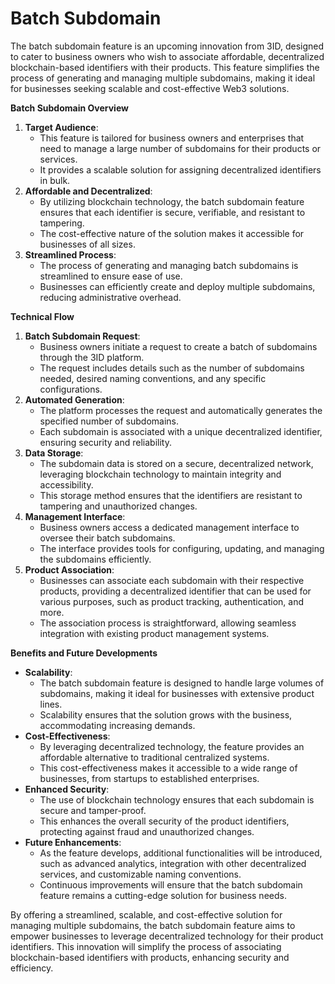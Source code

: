 # Batch Subdomain

The batch subdomain feature is an upcoming innovation from 3ID, designed to cater to business owners who wish to associate affordable, decentralized blockchain-based identifiers with their products. This feature simplifies the process of generating and managing multiple subdomains, making it ideal for businesses seeking scalable and cost-effective Web3 solutions.

**Batch Subdomain Overview**

1. **Target Audience**:
   * This feature is tailored for business owners and enterprises that need to manage a large number of subdomains for their products or services.
   * It provides a scalable solution for assigning decentralized identifiers in bulk.
2. **Affordable and Decentralized**:
   * By utilizing blockchain technology, the batch subdomain feature ensures that each identifier is secure, verifiable, and resistant to tampering.
   * The cost-effective nature of the solution makes it accessible for businesses of all sizes.
3. **Streamlined Process**:
   * The process of generating and managing batch subdomains is streamlined to ensure ease of use.
   * Businesses can efficiently create and deploy multiple subdomains, reducing administrative overhead.

**Technical Flow**

1. **Batch Subdomain Request**:
   * Business owners initiate a request to create a batch of subdomains through the 3ID platform.
   * The request includes details such as the number of subdomains needed, desired naming conventions, and any specific configurations.
2. **Automated Generation**:
   * The platform processes the request and automatically generates the specified number of subdomains.
   * Each subdomain is associated with a unique decentralized identifier, ensuring security and reliability.
3. **Data Storage**:
   * The subdomain data is stored on a secure, decentralized network, leveraging blockchain technology to maintain integrity and accessibility.
   * This storage method ensures that the identifiers are resistant to tampering and unauthorized changes.
4. **Management Interface**:
   * Business owners access a dedicated management interface to oversee their batch subdomains.
   * The interface provides tools for configuring, updating, and managing the subdomains efficiently.
5. **Product Association**:
   * Businesses can associate each subdomain with their respective products, providing a decentralized identifier that can be used for various purposes, such as product tracking, authentication, and more.
   * The association process is straightforward, allowing seamless integration with existing product management systems.

**Benefits and Future Developments**

* **Scalability**:
  * The batch subdomain feature is designed to handle large volumes of subdomains, making it ideal for businesses with extensive product lines.
  * Scalability ensures that the solution grows with the business, accommodating increasing demands.
* **Cost-Effectiveness**:
  * By leveraging decentralized technology, the feature provides an affordable alternative to traditional centralized systems.
  * This cost-effectiveness makes it accessible to a wide range of businesses, from startups to established enterprises.
* **Enhanced Security**:
  * The use of blockchain technology ensures that each subdomain is secure and tamper-proof.
  * This enhances the overall security of the product identifiers, protecting against fraud and unauthorized changes.
* **Future Enhancements**:
  * As the feature develops, additional functionalities will be introduced, such as advanced analytics, integration with other decentralized services, and customizable naming conventions.
  * Continuous improvements will ensure that the batch subdomain feature remains a cutting-edge solution for business needs.

By offering a streamlined, scalable, and cost-effective solution for managing multiple subdomains, the batch subdomain feature aims to empower businesses to leverage decentralized technology for their product identifiers. This innovation will simplify the process of associating blockchain-based identifiers with products, enhancing security and efficiency.
